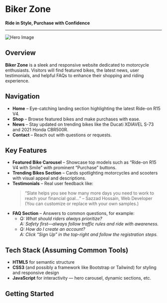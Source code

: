 # Biker Zone

**Ride in Style, Purchase with Confidence**

---

![Hero Image](path-to-your-hero-image.jpg)

##  Overview

**Biker Zone** is a sleek and responsive website dedicated to motorcycle enthusiasts. Visitors will find featured bikes, the latest news, user testimonials, and helpful FAQs to enhance their shopping and riding experience.

##  Navigation

- **Home** – Eye-catching landing section highlighting the latest Ride-on R15 V4.
- **Shop** – Browse featured bikes and make purchases with ease.
- **News** – Stay updated on trending bikes like the Ducati XDIAVEL S-73 and 2021 Honda CBR500R.
- **Contact** – Reach out with questions or requests.

##  Key Features

- **Featured Bike Carousel** – Showcase top models such as “Ride-on R15 V4 with Smile” with prominent “Purchase” buttons.
- **Trending Bikes Section** – Cards spotlighting motorcycles and scooters with visual appeal and descriptions.
- **Testimonials** – Real user feedback like:
  > “Slate helps you see how many more days you need to work to reach your financial goal…” – Sazzad Hossain, Web Developer  
  (You can customize or replace with your own samples.)
- **FAQ Section** – Answers to common questions, for example:
  - *Q: What should riders always prioritize?*  
    *A: Safety first—always follow traffic rules and ride with awareness.*
  - *Q: How do I create an account?*  
    *A: Click “Sign Up” in the top-right and follow the registration steps.*

##  Tech Stack (Assuming Common Tools)

- **HTML5** for semantic structure  
- **CSS3** (and possibly a framework like Bootstrap or Tailwind) for styling and responsive design  
- **JavaScript** for interactivity — hero carousel, dynamic sections, etc.

##  Getting Started
